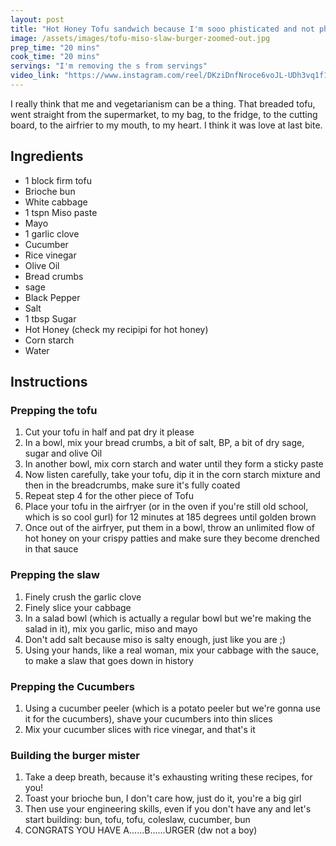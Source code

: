 ```yaml
---
layout: post
title: "Hot Honey Tofu sandwich because I'm sooo phisticated and not phisticated"
image: /assets/images/tofu-miso-slaw-burger-zoomed-out.jpg
prep_time: "20 mins"
cook_time: "20 mins"
servings: "I'm removing the s from servings"
video_link: "https://www.instagram.com/reel/DKziDnfNroce6voJL-UDh3vq1f1Aea-fA1Pm0I0/?igsh=dzRwc3Zqd2Rvb2Zo"
---
```


I really think that me and vegetarianism can be a thing. That breaded tofu, went straight from the supermarket, to my bag, to the fridge, to the cutting board, to the airfrier to my mouth, to my heart. I think it was love at last bite. 

## Ingredients

* 1 block firm tofu
* Brioche bun
* White cabbage
* 1 tspn Miso paste
* Mayo
* 1 garlic clove
* Cucumber
* Rice vinegar
* Olive Oil 
* Bread crumbs
* sage
* Black Pepper
* Salt
* 1 tbsp Sugar
* Hot Honey (check my recipipi for hot honey)
* Corn starch
* Water


## Instructions

### Prepping the tofu
1. Cut your tofu in half and pat dry it please
2. In a bowl, mix your bread crumbs, a bit of salt, BP, a bit of dry sage, sugar and olive Oil
3. In another bowl, mix corn starch and water until they form a sticky paste
4. Now listen carefully, take your tofu, dip it in the corn starch mixture and then in the breadcrumbs, make sure it's fully coated
5. Repeat step 4 for the other piece of Tofu
6. Place your tofu in the airfryer (or in the oven if you're still old school, which is so cool gurl) for 12 minutes at 185 degrees until golden brown
7. Once out of the airfryer, put them in a bowl, throw an unlimited flow of hot honey on your crispy patties and make sure they become drenched in that sauce

### Prepping the slaw
1. Finely crush the garlic clove
2. Finely slice your cabbage
3. In a salad bowl (which is actually a regular bowl but we're making the salad in it), mix you garlic, miso and mayo
4. Don't add salt because miso is salty enough, just like you are ;)
5. Using your hands, like a real woman, mix your cabbage with the sauce, to make a slaw that goes down in history

### Prepping the Cucumbers
1. Using a cucumber peeler (which is a potato peeler but we're gonna use it for the cucumbers), shave your cucumbers into thin slices
2. Mix your cucumber slices with rice vinegar, and that's it

### Building the burger mister
1. Take a deep breath, because it's exhausting writing these recipes, for you!
2. Toast your brioche bun, I don't care how, just do it, you're a big girl
3. Then use your engineering skills, even if you don't have any and let's start building: bun, tofu, tofu, coleslaw, cucumber, bun
4. CONGRATS YOU HAVE A......B......URGER (dw not a boy)




